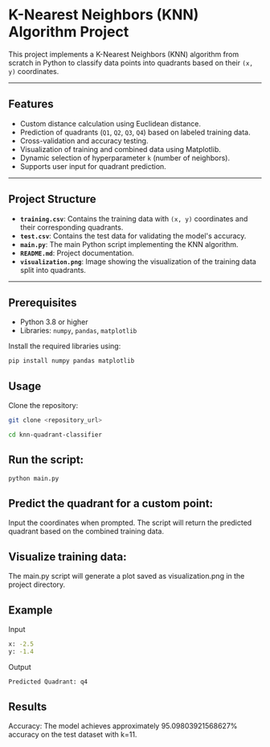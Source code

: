 # K-Nearest Neighbors (KNN) Algorithm Project

This project implements a K-Nearest Neighbors (KNN) algorithm from scratch in Python to classify data points into quadrants based on their `(x, y)` coordinates.

---

## Features
- Custom distance calculation using Euclidean distance.
- Prediction of quadrants (`Q1`, `Q2`, `Q3`, `Q4`) based on labeled training data.
- Cross-validation and accuracy testing.
- Visualization of training and combined data using Matplotlib.
- Dynamic selection of hyperparameter `k` (number of neighbors).
- Supports user input for quadrant prediction.

---

## Project Structure
- **`training.csv`**: Contains the training data with `(x, y)` coordinates and their corresponding quadrants.
- **`test.csv`**: Contains the test data for validating the model's accuracy.
- **`main.py`**: The main Python script implementing the KNN algorithm.
- **`README.md`**: Project documentation.
- **`visualization.png`**: Image showing the visualization of the training data split into quadrants.

---

## Prerequisites
- Python 3.8 or higher
- Libraries: `numpy`, `pandas`, `matplotlib`

Install the required libraries using:
```bash
pip install numpy pandas matplotlib
```

## Usage
Clone the repository:
```bash
git clone <repository_url>
```
```bash
cd knn-quadrant-classifier
```

## Run the script:

```bash
python main.py
```

## Predict the quadrant for a custom point:

Input the coordinates when prompted.
The script will return the predicted quadrant based on the combined training data.

## Visualize training data:

The main.py script will generate a plot saved as visualization.png in the project directory.

## Example
Input
```bash
x: -2.5
y: -1.4
```
Output
```bash
Predicted Quadrant: q4
```
## Results
Accuracy: The model achieves approximately 95.09803921568627% accuracy on the test dataset with k=11.
